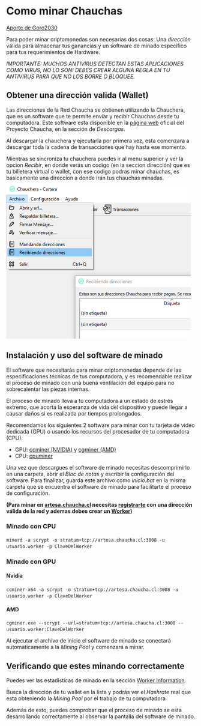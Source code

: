 # Como minar Chauchas
[Aporte de Goro2030](https://github.com/Goro2030)

Para poder minar criptomonedas son necesarias dos cosas: Una *dirección* válida para almacenar tus ganancias y un software de minado específico para tus requerimientos de Hardware.

*IMPORTANTE: MUCHOS ANTIVIRUS DETECTAN ESTAS APLICACIONES COMO VIRUS, NO LO SON! DEBES CREAR ALGUNA REGLA EN TU ANTIVIRUS PARA QUE NO LOS BORRE O BLOQUEE.*

## Obtener una dirección valida (Wallet)

Las direcciones de la Red Chaucha se obtienen utilizando la Chauchera, que es un software que te permite enviar y recibir Chauchas desde tu computadora. Este software esta disponible en la [página web](https://www.chaucha.cl/#downloads) oficial del Proyecto Chaucha, en la sección de *Descargas*.

Al descargar la chauchera y ejecutarla por primera vez, esta comenzara a descargar toda la cadena de transacciones que hay hasta ese momento. 

Mientras se sincroniza tu chauchera puedes ir al menu superior y ver la opcion *Recibir*, en donde verás un codigo (en la seccion dirección) que es tu billetera virtual o wallet, con ese codigo podras minar chauchas, es basicamente una direccion a donde irán tus chauchas minadas.

![Recibir Chauchas](../../img/recibiendo.png)

## Instalación y uso del software de minado

El software que necesitarás para minar criptomonedas depende de las especificaciones técnicas de tus computadora, y es recomendable realizar el proceso de minado con una buena ventilación del equipo para no sobrecalentar las piezas internas.

El proceso de minado lleva a tu computadora a un estado de estrés extremo, que acorta la esperanza de vida del dispositivo y puede llegar a causar daños si es realizada por tiempos prolongados. 

Recomendamos los siguientes 2 software para minar con tu tarjeta de video dedicada (GPU) o usando los recursos del procesador de tu computadora (CPU).

* GPU: [ccminer (NVIDIA)](https://github.com/tpruvot/ccminer/releases) y [cgminer (AMD)](https://github.com/nicehash/cgminer-3.7.2-scrypt-jane/releases)
* CPU: [cpuminer](https://github.com/pooler/cpuminer/releases)

Una vez que descargues el software de minado necesitas descomprimirlo en una carpeta, abrir el *Bloc de notas* y escribir la configuración del software. Para finalizar, guarda este archivo como *inicio.bat* en la misma carpeta que se encuentra el software de minado para facilitarte el proceso de configuración.

**(Para minar en [artesa.chaucha.cl](http://artesa.chaucha.cl/) necesitas [registrarte](http://artesa.chaucha.cl/public/index.php?page=register) con una dirección válida de la red y ademas debes crear un [Worker](http://artesa.chaucha.cl/public/index.php?page=account&action=workers))**

### Minado con CPU
```minerd -a scrypt -o stratum+tcp://artesa.chaucha.cl:3008 -u usuario.worker -p ClaveDelWorker ```

### Minado con GPU

#### Nvidia

```ccminer-x64 -a scrypt -o stratum+tcp://artesa.chaucha.cl:3008 -u usuario.worker -p ClaveDelWorker ```

#### AMD

```cgminer.exe --scrypt --url=stratum+tcp://artesa.chaucha.cl:3008 --usuario.worker:ClaveDelWorker```

Al ejecutar el archivo de inicio el software de minado se conectará automaticamente a la *Mining Pool* y comenzará a minar.

## Verificando que estes minando correctamente

Puedes ver las estadisticas de minado en la sección [Worker Information](http://artesa.chaucha.cl/public/index.php?page=dashboard). 

Busca la dirección de tu wallet en la lista y podrás ver el *Hashrate* real que esta obteniendo la *Mining Pool* por el trabajo de tu computadora.

Además de esto, puedes comprobar que el proceso de minado se esta desarrollando correctamente al observar la pantalla del software de minado.

